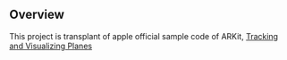 ## Overview  

This project is transplant of apple official sample code of ARKit, [Tracking and Visualizing Planes](https://developer.apple.com/documentation/arkit/world_tracking/tracking_and_visualizing_planes?language=objc)
